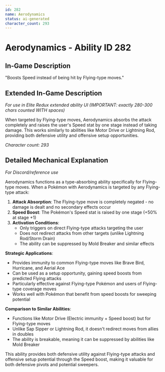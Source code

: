 ```yaml
---
id: 282
name: Aerodynamics
status: ai-generated
character_count: 293
---
```


# Aerodynamics - Ability ID 282

## In-Game Description
"Boosts Speed instead of being hit by Flying-type moves."

## Extended In-Game Description
*For use in Elite Redux extended ability UI (IMPORTANT: exactly 280-300 chars counted WITH spaces)*

When targeted by Flying-type moves, Aerodynamics absorbs the attack completely and raises the user's Speed stat by one stage instead of taking damage. This works similarly to abilities like Motor Drive or Lightning Rod, providing both defensive utility and offensive setup opportunities.

*Character count: 293*

## Detailed Mechanical Explanation
*For Discord/reference use*

Aerodynamics functions as a type-absorbing ability specifically for Flying-type moves. When a Pokémon with Aerodynamics is targeted by any Flying-type attack:

1. **Attack Absorption**: The Flying-type move is completely negated - no damage is dealt and no secondary effects occur
2. **Speed Boost**: The Pokémon's Speed stat is raised by one stage (+50% at stage +1)
3. **Activation Conditions**: 
   - Only triggers on direct Flying-type attacks targeting the user
   - Does not redirect attacks from other targets (unlike Lightning Rod/Storm Drain)
   - The ability can be suppressed by Mold Breaker and similar effects

**Strategic Applications**:
- Provides immunity to common Flying-type moves like Brave Bird, Hurricane, and Aerial Ace
- Can be used as a setup opportunity, gaining speed boosts from predicted Flying attacks
- Particularly effective against Flying-type Pokémon and users of Flying-type coverage moves
- Works well with Pokémon that benefit from speed boosts for sweeping potential

**Comparison to Similar Abilities**:
- Functions like Motor Drive (Electric immunity + Speed boost) but for Flying-type moves
- Unlike Sap Sipper or Lightning Rod, it doesn't redirect moves from allies in doubles
- The ability is breakable, meaning it can be suppressed by abilities like Mold Breaker

This ability provides both defensive utility against Flying-type attacks and offensive setup potential through the Speed boost, making it valuable for both defensive pivots and potential sweepers.